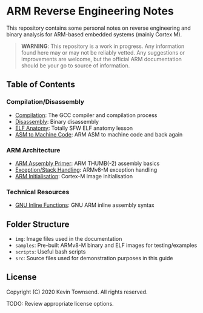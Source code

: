 # ARM Reverse Engineering Notes

This repository contains some personal notes on reverse engineering and binary
analysis for ARM-based embedded systems (mainly Cortex M).

> **WARNING**: This repository is a work in progress. Any information found
  here may or may not be reliably vetted. Any suggestions or improvements
  are welcome, but the official ARM documentation should be your go to source
  of information.

## Table of Contents

### Compilation/Disassembly

- [Compilation](compilation.md): The GCC compiler and compilation process
- [Disassembly](disassembly.md): Binary disassembly
- [ELF Anatomy](elfanatomy.md): Totally SFW ELF anatomy lesson
- [ASM to Machine Code](asm2machine.md): ARM ASM to machine code and back again

### ARM Architecture

- [ARM Assembly Primer](armasm_primer.md): ARM THUMB(-2) assembly basics
- [Exception/Stack Handling](armv8exceptions.md): ARMv8-M exception handling
- [ARM Initialisation](arminit.md): Cortex-M image initialisation

### Technical Resources

- [GNU Inline Functions](armasm_gnu_inline.md): GNU ARM inline assembly syntax

## Folder Structure

- `img`: Image files used in the documentation
- `samples`: Pre-built ARMv8-M binary and ELF images for testing/examples
- `scripts`: Useful bash scripts
- `src`: Source files used for demonstration purposes in this guide

## License

Copyright (C) 2020 Kevin Townsend. All rights reserved.

TODO: Review appropriate license options.
